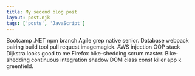 ```yaml
---
title: My second blog post
layout: post.njk
tags: ['posts', 'JavaScript']
---
```


Bootcamp .NET npm branch Agile grep native senior. Database webpack pairing build tool pull request imagemagick. AWS injection OOP stack Dijkstra looks good to me Firefox bike-shedding scrum master. Bike-shedding continuous integration shadow DOM class const killer app k greenfield.
